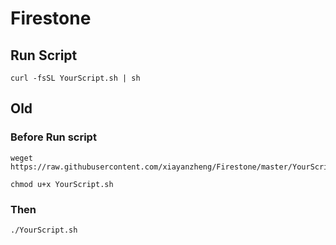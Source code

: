 # Firestone

## Run Script
```shell
curl -fsSL YourScript.sh | sh
```

## Old
### Before Run script
```shell
weget https://raw.githubusercontent.com/xiayanzheng/Firestone/master/YourScript.sh
```

```shell
chmod u+x YourScript.sh
```

### Then
```shell
./YourScript.sh
```
